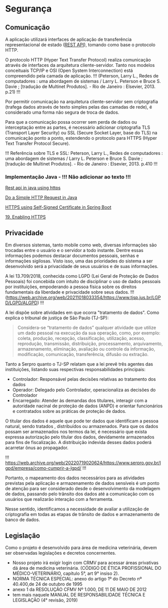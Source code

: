 # Segurança

## Comunicação

A aplicação utilizará interfaces de aplicação de transferência representacional de estado ([REST API](http://web.archive.org/web/20220823172419/https://www.redhat.com/en/topics/api/what-is-a-rest-api)), tomando como base o protocolo HTTP.

O protocolo HTTP (Hyper Text Transfer Protocol) realiza comunicação através de interfaces da arquitetura cliente-servidor. Tanto nos modelos conceituais TCP/IP e OSI (Open System Interconnection)  está compreendido pela camada de aplicação. !!! (Peterson, Larry L., Redes de computadores : uma abordagem de sistemas / Larry L. Peterson e Bruce S. Davie ; [tradução de
Multinet Produtos]. - Rio de Janeiro : Elsevier, 2013. p.21) !!!

Por permitir comunicação na arquitetura cliente-servidor sem criptografia (trafega dados através de texto simples pelas das camadas de rede), é considerado uma forma não segura de troca de dados. 

Para que a comunicação possa ocorrer sem perda de dados ou interceptação entre as partes, é necessário adicionar criptografia TLS (Transport Layer Security) ou SSL (Secure Socket Layer, base do TLS) na comunicação ponto a ponto, estendendo o protocolo para HTTPS (Hyper Text Transfer Protocol Secure).

!!! Referência sobre TLS e SSL: Peterson, Larry L., Redes de computadores : uma abordagem de sistemas / Larry L. Peterson e Bruce S. Davie ; [tradução de
Multinet Produtos]. - Rio de Janeiro : Elsevier, 2013. p.410 !!!

### Implementação Java - !!! Não adicionar ao texto !!!

[Rest api in java using https](https://stackoverflow.com/questions/60976773/rest-api-in-java-using-https)

[Do a Simple HTTP Request in Java](https://www.baeldung.com/java-http-request)

[HTTPS using Self-Signed Certificate in Spring Boot](https://www.baeldung.com/spring-boot-https-self-signed-certificate)

[19. Enabling HTTPS](https://docs.spring.io/spring-cloud-skipper/docs/1.0.0.BUILD-SNAPSHOT/reference/html/configuration-security-enabling-https.html)

## Privacidade

Em diversos sistemas, tanto mobile como web, diversas informações são trocadas entre o usuário e o servidor a todo instante. Dentre essas informações podemos destacar documentos pessoais, senhas e informações sigilosas. Visto isso, uma das prioridades do sistema a ser desenvolvido será a privacidade de seus usuários e de suas informações. 

A lei 13.709/2018, conhecida como LGPD (Lei Geral de Proteção de Dados Pessoais) foi concebida com intuito de disciplinar o uso de dados pessoais por instituições, empoderando a pessoa física sobre os direitos fundamentais da liberdade e privacidade sobre seus dados.
!!! (https://web.archive.org/web/20211018033354/https://www.tjsp.jus.br/LGPD/LGPD/ALGPD) !!!

A lei dispõe sobre atividades em que ocorra "tratamento de dados". Como explica o tribunal de justiça de São Paulo (TJ-SP):
> Considera-se “tratamento de dados” qualquer atividade que utilize um dado pessoal na execução da sua operação, como, por exemplo: coleta, produção, recepção, classificação, utilização, acesso, reprodução, transmissão, distribuição, processamento, arquivamento, armazenamento, eliminação, avaliação ou controle da informação, modificação, comunicação, transferência, difusão ou extração.

Tanto a Serpro quanto o TJ-SP relatam que a lei prevê três agentes das instituições, listando suas respectivas responsabilidades principais:
- Controlador: Responsável pelas decisões relativas ao tratamento dos dados
- Operador: Delegado pelo Controlador, operacionaliza as decisões do Controlador
- Encarregado: Atender às demandas dos titulares, interagir com a autoridade nacinal de proteção de dados (ANPD) e orientar funcionários e contratados sobre as práticas de proteção de dados.

O titular dos dados é aquele que pode ter dados que identificam a pessoa natural, sendo tratados , distribuídos ou armazenados. Para que os dados possam ser armazenados nos termos da lei, é necessário que exista expressa autorização pelo titular dos dados, devidamente armazenados para fins de fiscalização.
A distribuição indevida desses dados poderá acarretar ônus ao propagador.

!!! https://web.archive.org/web/20220719020624/https://www.serpro.gov.br/lgpd/empresa/como-cumprir-a-lgpd/ !!!

Portanto, o mapeamento dos dados necessários para as atividades previstas pela aplicação e armazenamento de dados sensíveis é um ponto de atenção para ser considerado desde o desenvolvimento da modelagem de dados, passando pelo trânsito dos dados até a comunicação com os usuários que realizarão interação com a ferramenta.

Nesse sentido, identificamos a necessidade de avaliar a utilização de criptografia em todas as etapas de trânsito de dados e armazenamento de banco de dados.

## Legislação

Como o projeto é desenvolvido para área de medicina veterinária, devem ser observadas legislações e decretos concernentes.

- Nosso projeto irá exigir login com CRMV para acessar áreas privativas dá área de medicina veterinária. (CÓDIGO DE ÉTICA PROFISSIONAL DO MÉDICO-VETERINÁRIO, capítulo 5°, art 9° insiso 2).
- NORMA TÉCNICA ESPECIAL: anexo do artigo 1º do Decreto nº 40.400,de 24 de outubro de 1995
- anexo 1 da RESOLUÇÃO CFMV Nº 1.000, DE 11 DE MAIO DE 2012
- tem mais naquele MANUAL DE RESPONSABILIDADE TÉCNICA E LEGISLAÇÃO (4° revisão, 2019)
